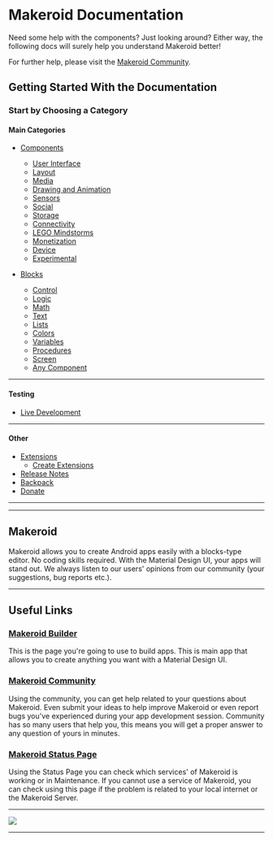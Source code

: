 # Makeroid Documentation

Need some help with the components? Just looking around? Either way, the following docs will surely help you understand Makeroid better!

For further help, please visit the [Makeroid Community](https://community.makeroid.io).

## Getting Started With the Documentation

### Start by Choosing a Category

#### Main Categories
- [Components](https://docs.makeroid.io/components.html)
  - [User Interface](https://docs.makeroid.io/components/user-interface.html)
  - [Layout](https://docs.makeroid.io/components/layout.html)
  - [Media](https://docs.makeroid.io/components/media.html)
  - [Drawing and Animation](https://docs.makeroid.io/components/drawing-and-animation.html)
  - [Sensors](https://docs.makeroid.io/components/sensors.html)
  - [Social](https://docs.makeroid.io/components/social.html)
  - [Storage](https://docs.makeroid.io/components/storage.html)
  - [Connectivity](https://docs.makeroid.io/components/connectivity.html)
  - [LEGO Mindstorms](https://docs.makeroid.io/components/lego-mindstorms.html)
  - [Monetization](https://docs.makeroid.io/components/monetization.html)
  - [Device](https://docs.makeroid.io/components/device.html)
  - [Experimental](https://docs.makeroid.io/components/experimental.html)
  
- [Blocks]()
  - [Control]()
  - [Logic]()
  - [Math]()
  - [Text]()
  - [Lists]()
  - [Colors]()
  - [Variables]()
  - [Procedures]()
  - [Screen]()
  - [Any Component]()

---

#### Testing
- [Live Development]()

---

#### Other
- [Extensions]()
  - [Create Extensions]()
- [Release Notes]()
- [Backpack]()
- [Donate]()

---
---

## Makeroid
Makeroid allows you to create Android apps easily with a blocks-type editor. No coding skills required. With the Material Design UI, your apps will stand out. We always listen to our users' opinions from our community (your suggestions, bug reports etc.).

---

## Useful Links

### [Makeroid Builder](builder.makeroid.io)
This is the page you're going to use to build apps. This is main app that allows you to create anything you want with a Material Design UI.

### [Makeroid Community](community.makeroid.io)
Using the community, you can get help related to your questions about Makeroid. Even submit your ideas to help improve Makeroid or even report bugs you've experienced during your app development session. Community has so many users that help you, this means you will get a proper answer to any question of yours in minutes.

### [Makeroid Status Page](status.makeroid.io)
Using the Status Page you can check which services' of Makeroid is working or in Maintenance. If you cannot use a service of Makeroid, you can check using this page if the problem is related to your local internet or the Makeroid Server.

---

![](/assets/overview.png)

---


